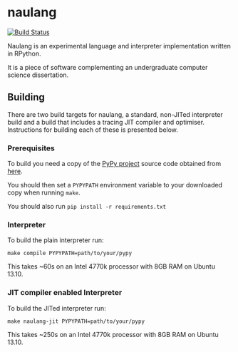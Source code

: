 # naulang

[![Build Status](https://travis-ci.org/samgiles/naulang.svg?branch=master)](https://travis-ci.org/samgiles/naulang)

Naulang is an experimental language and interpreter implementation written in RPython.

It is a piece of software complementing an undergraduate computer science dissertation.



## Building

There are two build targets for naulang, a standard, non-JITed interpreter build and a build that includes a tracing JIT compiler and optimiser.  Instructions for building each of these is presented below.


### Prerequisites

To build you need a copy of the [PyPy project](http://pypy.org/) source code obtained from [here](https://bitbucket.org/pypy/pypy "PyPy Bitbucket").


You should then set a `PYPYPATH` environment variable to your downloaded copy when running `make`.

You should also run `pip install -r requirements.txt`

### Interpreter

To build the plain interpreter run:

`make compile PYPYPATH=path/to/your/pypy`

This takes ~60s on an Intel 4770k processor with 8GB RAM on Ubuntu 13.10.

### JIT compiler enabled Interpreter

To build the JITed interpreter run:

`make naulang-jit PYPYPATH=path/to/your/pypy`

This takes ~250s on an Intel 4770k processor with 8GB RAM on Ubuntu 13.10.
